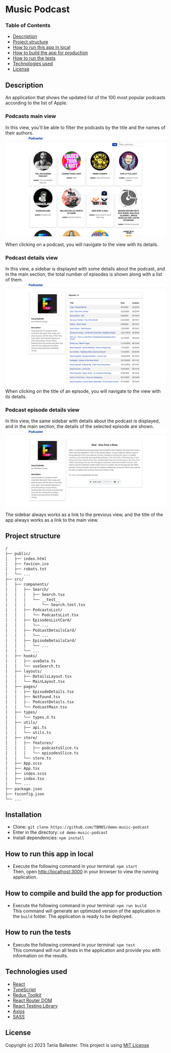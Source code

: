 # Music Podcast

### Table of Contents
- [Description](#description)
- [Project structure](#project-structure)
- [How to run this app in local](#how-to-run-this-app-in-local)
- [How to build the app for production](#how-to-compile-and-build-the-app-for-production)
- [How to run the tests](#how-to-run-the-tests)
- [Technologies used](#technologies-used)
- [License](#license)

## Description
An application that shows the updated list of the 100 most popular podcasts according to the list of Apple.

### Podcasts main view
In this view, you'll be able to filter the podcasts by the title and the names of their authors.
![Podcasts main view](public/main_view.png)

When clicking on a podcast, you will navigate to the view with its details.

### Podcast details view
In this view, a sidebar is displayed with some details about the podcast, and in the main section, the total number of episodes is shown along with a list of them.
![Podcast details view](public/podcast_details_view.png)

When clicking on the title of an episode, you will navigate to the view with its details.

### Podcast episode details view
In this view, the same sidebar with details about the podcast is displayed, and in the main section, the details of the selected episode are shown.
![Podcast episode details view](public/episode_details_view.png)

The sidebar always works as a link to the previous view, and the title of the app always works as a link to the main view.

## Project structure
```
/
├── public/
│   ├── index.html
│   ├── favicon.ico
│   ├── robots.txt
│   └── ...
├── src/
│   ├── components/
│   │   ├── Search/
│   │   │   ├── Search.tsx
│   │   │   └── __test__
│   │   │       └── Search.test.tsx
│   │   ├── PodcastsList/
│   │   │   └── PodcastsList.tsx
│   │   ├── EpisodesListCard/
│   │   │   └── ...
│   │   ├── PodcastDetailsCard/
│   │   │   └── ...
│   │   ├── EpisodeDetailsCard/
│   │   │   └── ...
│   │   └── ...
│   ├── hooks/
│   │   ├── useData.ts
│   │   └── useSearch.ts
│   ├── layouts/
│   │   ├── DetailsLayout.tsx
│   │   └── MainLayout.tsx
│   ├── pages/
│   │   ├── EpisodeDetails.tsx
│   │   ├── NotFound.tsx
│   │   ├-- PodcastDetails.tsx
│   │   └── PodcastMain.tsx
│   ├── types/
│   │   └── types.d.ts
│   ├── utils/
│   │   ├── api.ts
│   │   └── utils.ts
│   ├── store/
│   │   ├── features/
│   │   │   ├── podcastsSlice.ts
│   │   │   └── episodesSlice.ts
│   │   └── store.ts
│   ├── App.scss
│   ├── App.tsx
│   ├── index.scss
│   ├── index.tsx
│   └── ...
├── package.json
├── tsconfig.json
└── ...
```

## Installation
* Clone: `git clone https://github.com/TBM85/demo-music-podcast`
* Enter in the directory: `cd demo-music-podcast`
* Install dependencies: `npm install`

## How to run this app in local
* Execute the following command in your terminal: `npm start`\
  Then, open [http://localhost:3000](http://localhost:3000) in your browser to view the running application.

## How to compile and build the app for production
* Execute the following command in your terminal: `npm run build`\
  This command will generate an optimized version of the application in the `build` folder. The application is ready to be deployed.

## How to run the tests
* Execute the following command in your terminal: `npm test`\
  This command will run all tests in the application and provide you with information on the results.

## Technologies used
* [React](https://beta.es.reactjs.org/)
* [TypeScript](https://www.typescriptlang.org/)
* [Redux Toolkit](https://redux-toolkit.js.org/)
* [React Router DOM](https://reactrouter.com/en/main)
* [React Testing Library](https://testing-library.com/docs/react-testing-library/intro/)
* [Axios](https://axios-http.com/es/docs/intro)
* [SASS](https://sass-lang.com/)

## License
Copyright (c) 2023 Tania Ballester. This project is using [MIT License](LICENSE.md)